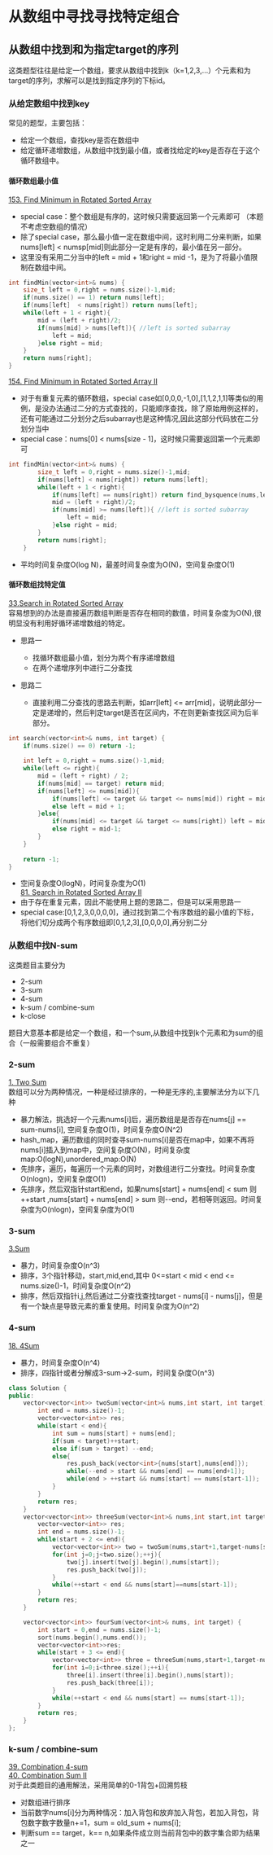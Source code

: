 # 从数组中寻找寻找特定组合
## 从数组中找到和为指定target的序列

这类题型往往是给定一个数组，要求从数组中找到k（k=1,2,3,...）个元素和为target的序列，求解可以是找到指定序列的下标id。

### 从给定数组中找到key

常见的题型，主要包括：
+ 给定一个数组，查找key是否在数组中
+ 给定循环递增数组，从数组中找到最小值，或者找给定的key是否存在于这个循环数组中。

#### 循环数组最小值
[153. Find Minimum in Rotated Sorted Array](https://leetcode.com/problems/find-minimum-in-rotated-sorted-array/)  
+ special case：整个数组是有序的，这时候只需要返回第一个元素即可 （本题不考虑空数组的情况）
+ 除了special case，那么最小值一定在数组中间，这时利用二分来判断，如果nums[left] < numsp[mid]则此部分一定是有序的，最小值在另一部分。
+ 这里没有采用二分当中的left = mid + 1和right = mid -1，是为了将最小值限制在数组中间。
```C++
int findMin(vector<int>& nums) {
	size_t left = 0,right = nums.size()-1,mid;
	if(nums.size() == 1) return nums[left];
	if(nums[left]  < nums[right]) return nums[left];
	while(left + 1 < right){
		mid = (left + right)/2;
		if(nums[mid] > nums[left]){ //left is sorted subarray
			left = mid;
		}else right = mid;
	}
	return nums[right];
}
```
[154. Find Minimum in Rotated Sorted Array II](https://leetcode.com/problems/find-minimum-in-rotated-sorted-array-ii/)  
+ 对于有重复元素的循环数组，special case如[0,0,0,-1,0],[1,1,2,1,1]等类似的用例，是没办法通过二分的方式查找的，只能顺序查找，除了原始用例这样的，还有可能通过二分划分之后subarray也是这种情况,因此这部分代码放在二分划分当中
+ special case：nums[0] < nums[size - 1]，这时候只需要返回第一个元素即可  
```C++
int findMin(vector<int>& nums) {
        size_t left = 0,right = nums.size()-1,mid;   
        if(nums[left] < nums[right]) return nums[left];
        while(left + 1 < right){
            if(nums[left] == nums[right]) return find_bysquence(nums,left,right);
            mid = (left + right)/2;
            if(nums[mid] >= nums[left]){ //left is sorted subarray
                left = mid;
            }else right = mid;
        }
        return nums[right];
    }
```
+ 平均时间复杂度O(log N)，最差时间复杂度为O(N)，空间复杂度O(1)

#### 循环数组找特定值  
[33.Search in Rotated Sorted Array](https://leetcode.com/problems/search-in-rotated-sorted-array)  
容易想到的办法是直接遍历数组判断是否存在相同的数值，时间复杂度为O(N),很明显没有利用好循环递增数组的特定。  

+ 思路一
	+ 找循环数组最小值，划分为两个有序递增数组
	+ 在两个递增序列中进行二分查找

+ 思路二
	+ 直接利用二分查找的思路去判断，如arr[left] <= arr[mid]，说明此部分一定是递增的，然后判定target是否在区间内，不在则更新查找区间为后半部分。  


```C++
int search(vector<int>& nums, int target) {
	if(nums.size() == 0) return -1;
	
	int left = 0,right = nums.size()-1,mid;
	while(left <= right){
		mid = (left + right) / 2;
		if(nums[mid] == target) return mid;
		if(nums[left] <= nums[mid]){
			if(nums[left] <= target && target <= nums[mid]) right = mid -1;
			else left = mid + 1;
		}else{
			if(nums[mid] <= target && target <= nums[right]) left = mid + 1;
			else right = mid-1;
		}
	}
	
	return -1;
}
```
+ 空间复杂度O(logN)，时间复杂度为O(1)  
[81. Search in Rotated Sorted Array II](https://leetcode.com/problems/search-in-rotated-sorted-array-ii/)  
+ 由于存在重复元素，因此不能使用上题的思路二，但是可以采用思路一
+ special case:[0,1,2,3,0,0,0,0]，通过找到第二个有序数组的最小值的下标，将他们切分成两个有序数组即[0,1,2,3],[0,0,0,0],再分别二分

### 从数组中找N-sum
这类题目主要分为  
+ 2-sum
+ 3-sum
+ 4-sum
+ k-sum / combine-sum
+ k-close

题目大意基本都是给定一个数组，和一个sum,从数组中找到k个元素和为sum的组合（一般需要组合不重复）  

### 2-sum
[1. Two Sum](https://leetcode.com/problemset/all/)  
数组可以分为两种情况，一种是经过排序的，一种是无序的,主要解法分为以下几种  
+ 暴力解法，挑选好一个元素nums[i]后，遍历数组是是否存在nums[j] == sum-nums[i], 空间复杂度O(1)，时间复杂度O(N^2)  
+ hash_map，遍历数组的同时查寻sum-nums[i]是否在map中，如果不再将nums[i]插入到map中，空间复杂度O(N)，时间复杂度map:O(logN),unordered_map:O(N)  
+ 先排序，遍历，每遍历一个元素的同时，对数组进行二分查找。时间复杂度O(nlogn)，空间复杂度O(1)
+ 先排序，然后双指针start和end，如果nums[start] + nums[end] < sum 则++start ,nums[start] + nums[end] > sum 则--end，若相等则返回。时间复杂度为O(nlogn)，空间复杂度为O(1)

### 3-sum
[3.Sum](https://leetcode.com/problems/3sum/)
+ 暴力，时间复杂度O(n^3)  
+ 排序，3个指针移动，start,mid,end,其中 0<=start < mid < end <= nums.size()-1，时间复杂度O(n^2)  
+ 排序，然后双指针i,j,然后通过二分查找查找target - nums[i] - nums[j]，但是有一个缺点是导致元素的重复使用。时间复杂度为O(n^2)  

### 4-sum
[18. 4Sum](https://leetcode.com/problems/4sum/)  
+ 暴力，时间复杂度O(n^4)
+ 排序，四指针或者分解成3-sum->2-sum，时间复杂度O(n^3)

```C++
class Solution {
public:
    vector<vector<int>> twoSum(vector<int>& nums,int start, int target) {
        int end = nums.size()-1;
        vector<vector<int>> res;
        while(start < end){
            int sum = nums[start] + nums[end];
            if(sum < target)++start;
            else if(sum > target) --end;
            else{
                res.push_back(vector<int>{nums[start],nums[end]});
                while(--end > start && nums[end] == nums[end+1]);
                while(end > ++start && nums[start] == nums[start-1]);
            }
        }
        return res;
    }
    vector<vector<int>> threeSum(vector<int>& nums,int start,int target) {
        vector<vector<int>> res;
        int end = nums.size()-1;
        while(start + 2 <= end){
            vector<vector<int>> two = twoSum(nums,start+1,target-nums[start]);
            for(int j=0;j<two.size();++j){
                two[j].insert(two[j].begin(),nums[start]);
                res.push_back(two[j]);
            }
            while(++start < end && nums[start]==nums[start-1]);
        }
        return res;
    }

    vector<vector<int>> fourSum(vector<int>& nums, int target) {
        int start = 0,end = nums.size()-1;
        sort(nums.begin(),nums.end());
        vector<vector<int>>res;
        while(start + 3 <= end){
            vector<vector<int>> three = threeSum(nums,start+1,target-nums[start]);
            for(int i=0;i<three.size();++i){
                three[i].insert(three[i].begin(),nums[start]);
                res.push_back(three[i]);
            }
            while(++start < end && nums[start] == nums[start-1]);
        }
        return res;
    }
};
```

### k-sum / combine-sum
[39. Combination 4-sum](https://leetcode.com/problems/combination-sum/)  
[40. Combination Sum II](https://leetcode.com/problems/combination-sum/)  
对于此类题目的通用解法，采用简单的0-1背包+回溯剪枝

+ 对数组进行排序
+ 当前数字nums[i]分为两种情况：加入背包和放弃加入背包，若加入背包，背包数字数字数量n+=1，sum = old_sum + nums[i];
+ 判断sum == target，k== n,如果条件成立则当前背包中的数字集合即为结果之一







